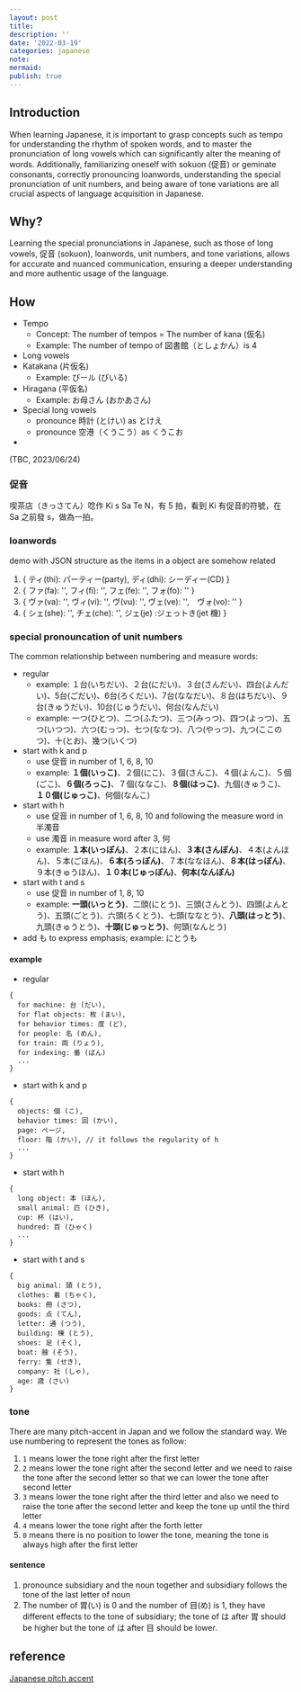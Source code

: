```yaml
---
layout: post
title:
description: ''
date: '2022-03-19'
categories: japanese
note:
mermaid:
publish: true
---
```


## Introduction

When learning Japanese, it is important to grasp concepts such as tempo for understanding the rhythm of spoken words, and to master the pronunciation of long vowels which can significantly alter the meaning of words. Additionally, familiarizing oneself with sokuon (促音) or geminate consonants, correctly pronouncing loanwords, understanding the special pronunciation of unit numbers, and being aware of tone variations are all crucial aspects of language acquisition in Japanese.

## Why?

Learning the special pronunciations in Japanese, such as those of long vowels, 促音 (sokuon), loanwords, unit numbers, and tone variations, allows for accurate and nuanced communication, ensuring a deeper understanding and more authentic usage of the language.

## How

* Tempo
  * Concept: The number of tempos = The number of kana (仮名)
  * Example: The number of tempo of 図書館（としょかん）is 4
* Long vowels
* Katakana (片仮名)
  * Example: びール (びいる)
* Hiragana (平仮名)
  * Example: お母さん (おかあさん)
* Special long vowels
  * pronounce 時計 (とけい) as とけえ
  * pronounce 空港（くうこう）as くうこお
* 

(TBC, 2023/06/24)

### 促音

喫茶店（きっさてん）唸作 Ki s Sa Te N，有 5 拍，看到 Ki 有促音的符號，在 Sa 之前發 s，做為一拍。

### loanwords

demo with JSON structure as the items in a object are somehow related

1. { ティ(thi): パーティー(party), ディ(dhi): シーディー(CD) }
2. { ファ(fa): '', フィ(fi): '', フェ(fe): '', フォ(fo): '' }
3. { ヴァ(va): '', ヴィ(vi): '', ヴ(vu): '', ヴェ(ve): '',　ヴォ(vo): '' }
4. { シェ(she): '', チェ(che): '', ジェ(je) :ジェっトき(jet 機) }

### special pronouncation of unit numbers

The common relationship between numbering and measure words:

* regular
  * example: １台(いちだい)、２台(にだい)、３台(さんだい)、四台(よんだい)、5台(ごだい)、6台(ろくだい)、7台(ななだい)、８台(はちだい)、９台(きゅうだい)、10台(じゅうだい)、何台(なんだい)
  * example: 一つ(ひとつ)、二つ(ふたつ)、三つ(みっつ)、四つ(よっつ)、五つ(いつつ)、六つ(むっつ)、七つ(ななつ)、八つ(やっつ)、九つ(ここのつ)、十(とお)、幾つ(いくつ)
* start with k and p
  * use 促音 in number of 1, 6, 8, 10
  * example: **１個(いっこ)**、２個(にこ)、３個(さんこ)、４個(よんこ)、５個(ごこ)、**６個(ろっこ)**、７個(ななこ)、**８個(はっこ)**、九個(きゅうこ)、**１０個(じゅっこ)**、何個(なんこ)
* start with h
  * use 促音 in number of 1, 6, 8, 10 and following the measure word in 半濁音
  * use 濁音 in measure word after 3, 何
  * example: **１本(いっぽん)**、２本(にほん)、**３本(さんぼん)**、４本(よんほん)、５本(ごほん)、**６本(ろっぽん)**、７本(ななほん)、**８本(はっぽん)**、９本(きゅうほん)、**１０本(じゅっぽん)**、**何本(なんぼん)**
* start with t and s
  * use 促音 in number of 1, 8, 10
  * example: **一頭(いっとう)**、二頭(にとう)、三頭(さんとう)、四頭(よんとう)、五頭(ごとう)、六頭(ろくとう)、七頭(ななとう)、**八頭(はっとう)**、九頭(きゅうとう)、**十頭(じゅっとう)**、何頭(なんとう)
* add も to express emphasis; example: にとうも

#### example

* regular

```
{
  for machine: 台 (だい),
  for flat objects: 枚 (まい),
  for behavior times: 度 (ど),
  for people: 名 (めん),
  for train: 両 (りょう),
  for indexing: 番 (ばん)
  ...
}
```

* start with k and p

```
{
  objects: 個 (こ),
  behavior times: 回 (かい),
  page: ページ,
  floor: 階 (かい), // it follows the regularity of h
  ...
}
```

* start with h

```
{
  long object: 本 (ほん),
  small animal: 匹 (ひき),
  cup: 杯 (はい),
  hundred: 百 (ひゃく)
  ...
}
```

* start with t and s

```
{
  big animal: 頭 (とう),
  clothes: 着 (ちゃく),
  books: 冊 (さつ),
  goods: 点 (てん),
  letter: 通 (つう),
  building: 棟 (とう),
  shoes: 足 (そく),
  boat: 艘 (そう),
  ferry: 隻 (せき),
  company: 社 (しゃ),
  age: 歳 (さい)
}
```

### tone

There are many pitch-accent in Japan and we follow the standard way. We use numbering to represent the tones as follow:

1. `1` means lower the tone right after the first letter
2. `2` means lower the tone right after the second letter and we need to raise the tone after the second letter so that we can lower the tone after second letter
3. `3` means lower the tone right after the third letter and also we need to raise the tone after the second letter and keep the tone up until the third letter
4. `4` means lower the tone right after the forth letter
5. `0` means there is no position to lower the tone, meaning the tone is always high after the first letter

#### sentence

1. pronounce subsidiary and the noun together and subsidiary follows the tone of the last letter of noun
2. The number of 胃(い) is 0 and the number of 目(め) is 1, they have different effects to the tone of subsidiary; the tone of は after 胃 should be higher but the tone of は after 目 should be lower.

## reference

[Japanese pitch accent](https://en.wikipedia.org/wiki/Japanese_pitch_accent)
